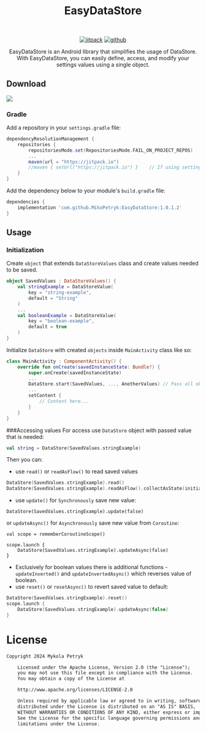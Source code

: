 <h1 align="center">EasyDataStore</h1><br>

<p align="center">
	<a href="https://jitpack.io/#MikoPetryk/EasyDataStore/1.0.1.2"><img alt="jitpack" src="https://jitpack.io/v/MikoPetryk/EasyDataStore.svg"/></a>
	<a href="https://github.com/MikoPetryk"><img alt="github" src="https://img.shields.io/badge/Github-Miko%20Petryk-blue"/></a>
</p>


<p align="center">
EasyDataStore is an Android library that simplifies the usage of DataStore. 
With EasyDataStore, you can easily define, access, and modify your settings values using a single object.
</p>

## Download
[![](https://jitpack.io/v/MikoPetryk/EasyDataStore.svg)](https://jitpack.io/#MikoPetryk/EasyDataStore/1.0.1.2)<br>

### Gradle
Add a repository in your `settings.gradle` file:
```gradle
dependencyResolutionManagement {
    repositories {
        repositoriesMode.set(RepositoriesMode.FAIL_ON_PROJECT_REPOS)
        ...
        maven(url = "https://jitpack.io")
        //maven { setUrl("https://jitpack.io") }	// If using settings.gradle.kts
    }
}
```
Add the dependency below to your module's `build.gradle` file:
```gradle
dependencies {
    implementation 'com.github.MikoPetryk:EasyDataStore:1.0.1.2'
}
```
## Usage
### Initialization
Create `object` that extends `DataStoreValues` class and create values needed to be saved.
```kotlin
object SavedValues : DataStoreValues() {
    val stringExample = DataStoreValue(
        key = "string-example",
        default = "String"
    )
    ...
    val booleanExample = DataStoreValue(
        key = "boolean-example",
        default = true
    )
}
```

Initialize `DataStore` with created `objects` inside `MainActivity` class like so:
```kotlin
class MainActivity : ComponentActivity() {
    override fun onCreate(savedInstanceState: Bundle?) {
        super.onCreate(savedInstanceState)
        ...
        DataStore.start(SavedValues, ..., AnotherValues) // Pass all objects you created
        ...
        setContent {
            // Content here...
        }
    }
}
```
###Accessing values
For access use `DataStore` object with passed value that is needed:
```kotlin
val string = DataStore(SavedValues.stringExample)
```
Then you can:
- use `read()` or `readAsFlow()`  to read saved values
```kotlin
DataStore(SavedValues.stringExample).read()
DataStore(SavedValues.stringExample).readAsFlow().collectAsState(initial = false)
```
- use `update()` for `Synchronously` save new value:
```
DataStore(SavedValues.stringExample).update(false)
```
or `updateAsync()` for `Asynchronously` save new value from `Coroutine`:
```
val scope = rememberCoroutineScope()

scope.launch {
    DataStore(SavedValues.stringExample).updateAsync(false)
}
```
- Exclusively for boolean values there is additional functions - `updateInverted()` and `updateInvertedAsync()` which reverses value of boolean.
- use `reset()` or `resetAsync()` to revert saved value to default:
```kotlin
DataStore(SavedValues.stringExample).reset()
scope.launch {
    DataStore(SavedValues.stringExample).updateAsync(false)
}
```

# License
```xml
Copyright 2024 Mykola Petryk

    Licensed under the Apache License, Version 2.0 (the "License");
    you may not use this file except in compliance with the License.
    You may obtain a copy of the License at

    http://www.apache.org/licenses/LICENSE-2.0

    Unless required by applicable law or agreed to in writing, software
    distributed under the License is distributed on an "AS IS" BASIS,
    WITHOUT WARRANTIES OR CONDITIONS OF ANY KIND, either express or implied.
    See the License for the specific language governing permissions and
    limitations under the License.
```
